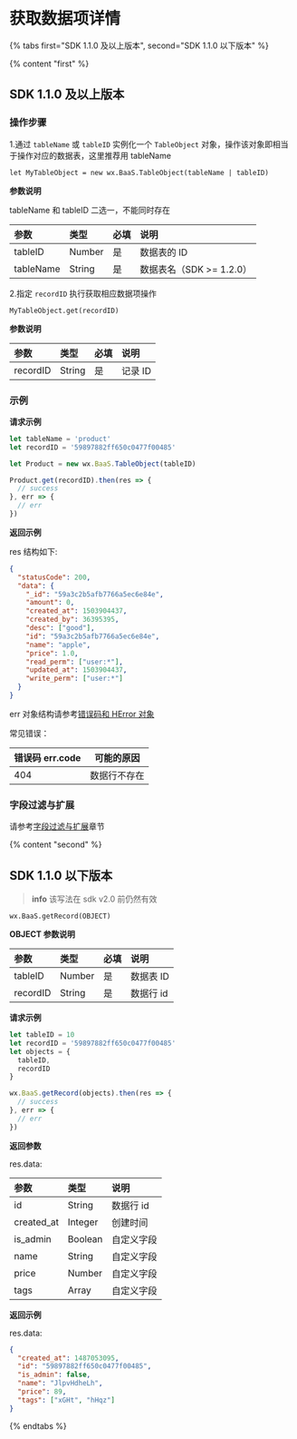 # 获取数据项详情

{% tabs first="SDK 1.1.0 及以上版本", second="SDK 1.1.0 以下版本" %}

{% content "first" %}

## SDK 1.1.0 及以上版本

### 操作步骤

1.通过 `tableName` 或 `tableID` 实例化一个 `TableObject` 对象，操作该对象即相当于操作对应的数据表，这里推荐用 tableName

`let MyTableObject = new wx.BaaS.TableObject(tableName | tableID)`

**参数说明**

tableName 和 tableID 二选一，不能同时存在

| 参数     | 类型   | 必填 | 说明 |
| :-----  | :----- | :-- | :-- |
| tableID   | Number | 是  | 数据表的 ID             |
| tableName | String |  是 | 数据表名（SDK >= 1.2.0） |

2.指定 `recordID` 执行获取相应数据项操作

`MyTableObject.get(recordID)`

**参数说明**

| 参数      | 类型   | 必填 | 说明 |
| :------- | :----- | :-- | :-- |
| recordID | String | 是  | 记录 ID |


### 示例

**请求示例**

```js
let tableName = 'product'
let recordID = '59897882ff650c0477f00485'

let Product = new wx.BaaS.TableObject(tableID)

Product.get(recordID).then(res => {
  // success
}, err => {
  // err
})
```

**返回示例**

res 结构如下:
```json
{
  "statusCode": 200,
  "data": {
    "_id": "59a3c2b5afb7766a5ec6e84e",
    "amount": 0,
    "created_at": 1503904437,
    "created_by": 36395395,
    "desc": ["good"],
    "id": "59a3c2b5afb7766a5ec6e84e",
    "name": "apple",
    "price": 1.0,
    "read_perm": ["user:*"],
    "updated_at": 1503904437,
    "write_perm": ["user:*"]
  }
}
```
err 对象结构请参考[错误码和 HError 对象](/js-sdk/error-code.md)

常见错误：

| 错误码 err.code | 可能的原因       |
|----------------|-----------------|
| 404            | 数据行不存在      |

### 字段过滤与扩展

请参考[字段过滤与扩展](./select-and-expand.md)章节

{% content "second" %}

## SDK 1.1.0 以下版本

> **info**
> 该写法在 sdk v2.0 前仍然有效

`wx.BaaS.getRecord(OBJECT)`

**OBJECT 参数说明**

| 参数      | 类型   | 必填 | 说明 |
| :------  | :----- | :-- | :-- |
| tableID  | Number | 是  | 数据表 ID |
| recordID | String | 是  | 数据行 id |

**请求示例**

```js
let tableID = 10
let recordID = '59897882ff650c0477f00485'
let objects = {
  tableID,
  recordID
}

wx.BaaS.getRecord(objects).then(res => {
  // success
}, err => {
  // err
})
```

**返回参数**

res.data:

| 参数        | 类型    | 说明 |
| :--------- | :------ | :-- |
| id         | String  | 数据行 id |
| created_at | Integer | 创建时间 |
| is_admin   | Boolean | 自定义字段 |
| name       | String  | 自定义字段 |
| price      | Number  | 自定义字段 |
| tags       |  Array  | 自定义字段 |

**返回示例**

res.data:
```json
{
  "created_at": 1487053095,
  "id": "59897882ff650c0477f00485",
  "is_admin": false,
  "name": "JlpvHdheLh",
  "price": 89,
  "tags": ["xGHt", "hHqz"]
}
```

{% endtabs %}